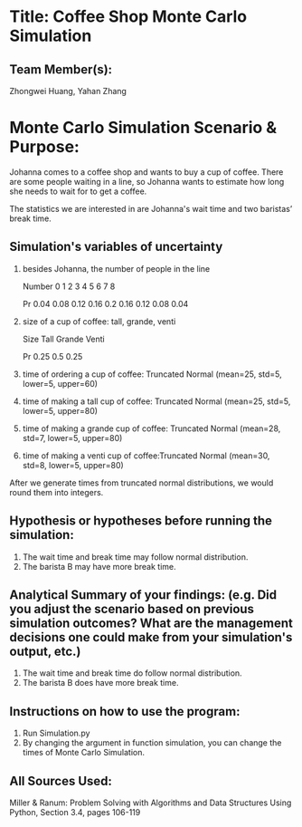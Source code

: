 # Title: Coffee Shop Monte Carlo Simulation

## Team Member(s):
Zhongwei Huang, Yahan Zhang

# Monte Carlo Simulation Scenario & Purpose:
Johanna comes to a coffee shop and wants to buy a cup of coffee. There are some people waiting in a line, so Johanna wants to estimate how long she needs to wait for to get a coffee.

The statistics we are interested in are Johanna's wait time and two baristas’ break time.

## Simulation's variables of uncertainty
1. besides Johanna, the number of people in the line      

      Number      0     1    2     3     4     5     6     7     8
      
      Pr        0.04  0.08  0.12  0.16  0.2   0.16  0.12  0.08  0.04
2. size of a cup of coffee: tall, grande, venti     

      Size      Tall      Grande      Venti
      
      Pr        0.25        0.5       0.25
3. time of ordering a cup of coffee: Truncated Normal (mean=25, std=5, lower=5, upper=60)
4. time of making a tall cup of coffee: Truncated Normal (mean=25, std=5, lower=5, upper=80)
5. time of making a grande cup of coffee: Truncated Normal (mean=28, std=7, lower=5, upper=80)
6. time of making a venti cup of coffee:Truncated Normal (mean=30, std=8, lower=5, upper=80)

After we generate times from truncated normal distributions, we would round them into integers.

## Hypothesis or hypotheses before running the simulation:
1. The wait time and break time may follow normal distribution. 
2. The barista B may have more break time.

## Analytical Summary of your findings: (e.g. Did you adjust the scenario based on previous simulation outcomes?  What are the management decisions one could make from your simulation's output, etc.)
1. The wait time and break time do follow normal distribution. 
2. The barista B does have more break time.

## Instructions on how to use the program:
1. Run Simulation.py
2. By changing the argument in function simulation, you can change the times of Monte Carlo Simulation.

## All Sources Used:
Miller & Ranum: Problem Solving with Algorithms and Data Structures Using Python, Section 3.4, pages 106-119
